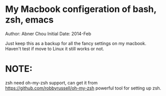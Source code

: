 My Macbook configeration of bash, zsh, emacs
=====================

Author: Abner Chou
Initial Date: 2014-Feb

Just keep this as a backup for all the fancy settings on my macbook.
Haven't test if move to Linux it still works or not.

NOTE:
=====================

zsh need oh-my-zsh support, can get it from https://github.com/robbyrussell/oh-my-zsh powerful tool for setting up zsh.
